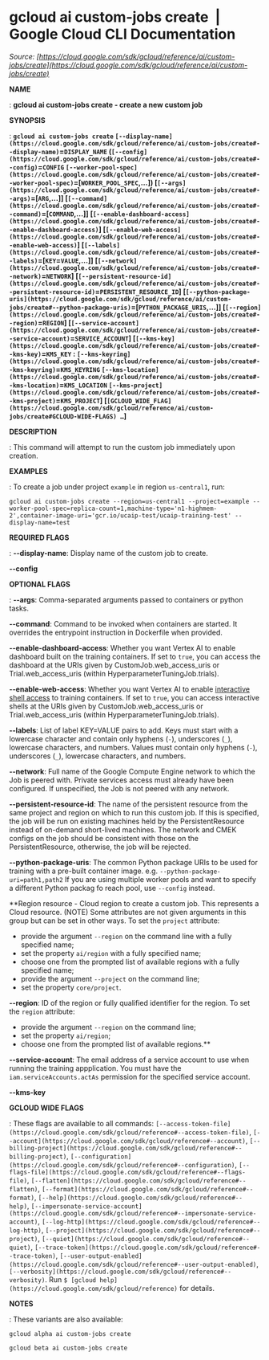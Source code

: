 # gcloud ai custom-jobs create  |  Google Cloud CLI Documentation

*Source: [https://cloud.google.com/sdk/gcloud/reference/ai/custom-jobs/create](https://cloud.google.com/sdk/gcloud/reference/ai/custom-jobs/create)*

**NAME**

: **gcloud ai custom-jobs create - create a new custom job**

**SYNOPSIS**

: **`gcloud ai custom-jobs create` `[--display-name](https://cloud.google.com/sdk/gcloud/reference/ai/custom-jobs/create#--display-name)`=`DISPLAY_NAME` (`[--config](https://cloud.google.com/sdk/gcloud/reference/ai/custom-jobs/create#--config)`=`CONFIG` `[--worker-pool-spec](https://cloud.google.com/sdk/gcloud/reference/ai/custom-jobs/create#--worker-pool-spec)`=[`WORKER_POOL_SPEC`,…]) [`[--args](https://cloud.google.com/sdk/gcloud/reference/ai/custom-jobs/create#--args)`=[`ARG`,…]] [`[--command](https://cloud.google.com/sdk/gcloud/reference/ai/custom-jobs/create#--command)`=[`COMMAND`,…]] [`[--enable-dashboard-access](https://cloud.google.com/sdk/gcloud/reference/ai/custom-jobs/create#--enable-dashboard-access)`] [`[--enable-web-access](https://cloud.google.com/sdk/gcloud/reference/ai/custom-jobs/create#--enable-web-access)`] [`[--labels](https://cloud.google.com/sdk/gcloud/reference/ai/custom-jobs/create#--labels)`=[`KEY`=`VALUE`,…]] [`[--network](https://cloud.google.com/sdk/gcloud/reference/ai/custom-jobs/create#--network)`=`NETWORK`] [`[--persistent-resource-id](https://cloud.google.com/sdk/gcloud/reference/ai/custom-jobs/create#--persistent-resource-id)`=`PERSISTENT_RESOURCE_ID`] [`[--python-package-uris](https://cloud.google.com/sdk/gcloud/reference/ai/custom-jobs/create#--python-package-uris)`=[`PYTHON_PACKAGE_URIS`,…]] [`[--region](https://cloud.google.com/sdk/gcloud/reference/ai/custom-jobs/create#--region)`=`REGION`] [`[--service-account](https://cloud.google.com/sdk/gcloud/reference/ai/custom-jobs/create#--service-account)`=`SERVICE_ACCOUNT`] [`[--kms-key](https://cloud.google.com/sdk/gcloud/reference/ai/custom-jobs/create#--kms-key)`=`KMS_KEY` : `[--kms-keyring](https://cloud.google.com/sdk/gcloud/reference/ai/custom-jobs/create#--kms-keyring)`=`KMS_KEYRING` `[--kms-location](https://cloud.google.com/sdk/gcloud/reference/ai/custom-jobs/create#--kms-location)`=`KMS_LOCATION` `[--kms-project](https://cloud.google.com/sdk/gcloud/reference/ai/custom-jobs/create#--kms-project)`=`KMS_PROJECT`] [`[GCLOUD_WIDE_FLAG](https://cloud.google.com/sdk/gcloud/reference/ai/custom-jobs/create#GCLOUD-WIDE-FLAGS) …`]**

**DESCRIPTION**

: This command will attempt to run the custom job immediately upon creation.

**EXAMPLES**

: To create a job under project ``example`` in
region ``us-central1``, run:

```
gcloud ai custom-jobs create --region=us-central1 --project=example --worker-pool-spec=replica-count=1,machine-type='n1-highmem-2',container-image-uri='gcr.io/ucaip-test/ucaip-training-test' --display-name=test
```

**REQUIRED FLAGS**

: **--display-name**:
Display name of the custom job to create.

**--config**

**OPTIONAL FLAGS**

: **--args**:
Comma-separated arguments passed to containers or python tasks.

**--command**:
Command to be invoked when containers are started. It overrides the entrypoint
instruction in Dockerfile when provided.

**--enable-dashboard-access**:
Whether you want Vertex AI to enable dashboard built on the training containers.
If set to ``true``, you can access the
dashboard at the URIs given by CustomJob.web_access_uris or
Trial.web_access_uris (within HyperparameterTuningJob.trials).

**--enable-web-access**:
Whether you want Vertex AI to enable [interactive
shell access](https://cloud.google.com/vertex-ai/docs/training/monitor-debug-interactive-shell) to training containers. If set to
``true``, you can access interactive shells at
the URIs given by CustomJob.web_access_uris or Trial.web_access_uris (within
HyperparameterTuningJob.trials).

**--labels**:
List of label KEY=VALUE pairs to add.
Keys must start with a lowercase character and contain only hyphens
(`-`), underscores (`_`), lowercase characters, and
numbers. Values must contain only hyphens (`-`), underscores
(`_`), lowercase characters, and numbers.

**--network**:
Full name of the Google Compute Engine network to which the Job is peered with.
Private services access must already have been configured. If unspecified, the
Job is not peered with any network.

**--persistent-resource-id**:
The name of the persistent resource from the same project and region on which to
run this custom job.
If this is specified, the job will be run on existing machines held by the
PersistentResource instead of on-demand short-lived machines. The network and
CMEK configs on the job should be consistent with those on the
PersistentResource, otherwise, the job will be rejected.

**--python-package-uris**:
The common Python package URIs to be used for training with a pre-built
container image. e.g. `--python-package-uri=path1,path2` If you are
using multiple worker pools and want to specify a different Python packag fo
reach pool, use `--config` instead.

**Region resource - Cloud region to create a custom job. This represents a Cloud
resource. (NOTE) Some attributes are not given arguments in this group but can
be set in other ways.
To set the `project` attribute:

- provide the argument `--region` on the command line with a fully
specified name;
- set the property `ai/region` with a fully specified name;
- choose one from the prompted list of available regions with a fully specified
name;
- provide the argument `--project` on the command line;
- set the property `core/project`.

**--region**:
ID of the region or fully qualified identifier for the region.
To set the `region` attribute:

- provide the argument `--region` on the command line;
- set the property `ai/region`;
- choose one from the prompted list of available regions.**

**--service-account**:
The email address of a service account to use when running the training
appplication. You must have the `iam.serviceAccounts.actAs`
permission for the specified service account.

**--kms-key**

**GCLOUD WIDE FLAGS**

: These flags are available to all commands: `[--access-token-file](https://cloud.google.com/sdk/gcloud/reference#--access-token-file)`,
`[--account](https://cloud.google.com/sdk/gcloud/reference#--account)`, `[--billing-project](https://cloud.google.com/sdk/gcloud/reference#--billing-project)`,
`[--configuration](https://cloud.google.com/sdk/gcloud/reference#--configuration)`,
`[--flags-file](https://cloud.google.com/sdk/gcloud/reference#--flags-file)`,
`[--flatten](https://cloud.google.com/sdk/gcloud/reference#--flatten)`, `[--format](https://cloud.google.com/sdk/gcloud/reference#--format)`, `[--help](https://cloud.google.com/sdk/gcloud/reference#--help)`, `[--impersonate-service-account](https://cloud.google.com/sdk/gcloud/reference#--impersonate-service-account)`,
`[--log-http](https://cloud.google.com/sdk/gcloud/reference#--log-http)`,
`[--project](https://cloud.google.com/sdk/gcloud/reference#--project)`, `[--quiet](https://cloud.google.com/sdk/gcloud/reference#--quiet)`, `[--trace-token](https://cloud.google.com/sdk/gcloud/reference#--trace-token)`, `[--user-output-enabled](https://cloud.google.com/sdk/gcloud/reference#--user-output-enabled)`,
`[--verbosity](https://cloud.google.com/sdk/gcloud/reference#--verbosity)`.
Run `$ [gcloud help](https://cloud.google.com/sdk/gcloud/reference)` for details.

**NOTES**

: These variants are also available:

```
gcloud alpha ai custom-jobs create
```

```
gcloud beta ai custom-jobs create
```